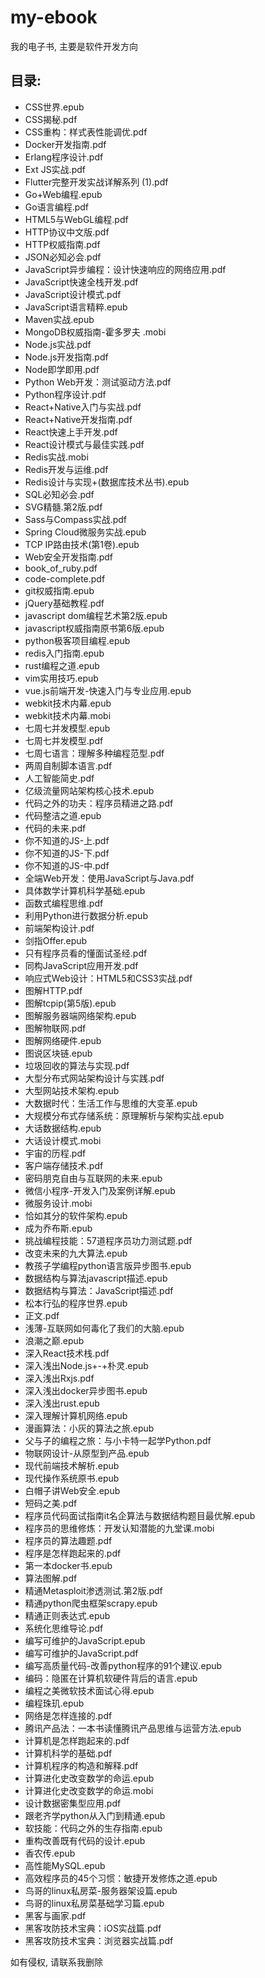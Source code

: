 # my-ebook
我的电子书, 主要是软件开发方向

## 目录:
+ CSS世界.epub
+ CSS揭秘.pdf
+ CSS重构：样式表性能调优.pdf
+ Docker开发指南.pdf
+ Erlang程序设计.pdf
+ Ext JS实战.pdf
+ Flutter完整开发实战详解系列 (1).pdf
+ Go+Web编程.epub
+ Go语言编程.pdf
+ HTML5与WebGL编程.pdf
+ HTTP协议中文版.pdf
+ HTTP权威指南.pdf
+ JSON必知必会.pdf
+ JavaScript异步编程：设计快速响应的网络应用.pdf
+ JavaScript快速全栈开发.pdf
+ JavaScript设计模式.pdf
+ JavaScript语言精粹.epub
+ Maven实战.epub
+ MongoDB权威指南-霍多罗夫 .mobi
+ Node.js实战.pdf
+ Node.js开发指南.pdf
+ Node即学即用.pdf
+ Python Web开发：测试驱动方法.pdf
+ Python程序设计.pdf
+ React+Native入门与实战.pdf
+ React+Native开发指南.pdf
+ React快速上手开发.pdf
+ React设计模式与最佳实践.pdf
+ Redis实战.mobi
+ Redis开发与运维.pdf
+ Redis设计与实现+(数据库技术丛书).epub
+ SQL必知必会.pdf
+ SVG精髓.第2版.pdf
+ Sass与Compass实战.pdf
+ Spring Cloud微服务实战.epub
+ TCP IP路由技术(第1卷).epub
+ Web安全开发指南.pdf
+ book_of_ruby.pdf
+ code-complete.pdf
+ git权威指南.epub
+ jQuery基础教程.pdf
+ javascript dom编程艺术第2版.epub
+ javascript权威指南原书第6版.epub
+ python极客项目编程.epub
+ redis入门指南.epub
+ rust编程之道.epub
+ vim实用技巧.epub
+ vue.js前端开发-快速入门与专业应用.epub
+ webkit技术内幕.epub
+ webkit技术内幕.mobi
+ 七周七并发模型.epub
+ 七周七并发模型.pdf
+ 七周七语言：理解多种编程范型.pdf
+ 两周自制脚本语言.pdf
+ 人工智能简史.pdf
+ 亿级流量网站架构核心技术.epub
+ 代码之外的功夫：程序员精进之路.pdf
+ 代码整洁之道.epub
+ 代码的未来.pdf
+ 你不知道的JS-上.pdf
+ 你不知道的JS-下.pdf
+ 你不知道的JS-中.pdf
+ 全端Web开发：使用JavaScript与Java.pdf
+ 具体数学计算机科学基础.epub
+ 函数式编程思维.pdf
+ 利用Python进行数据分析.epub
+ 前端架构设计.pdf
+ 剑指Offer.epub
+ 只有程序员看的懂面试圣经.pdf
+ 同构JavaScript应用开发.pdf
+ 响应式Web设计：HTML5和CSS3实战.pdf
+ 图解HTTP.pdf
+ 图解tcpip(第5版).epub
+ 图解服务器端网络架构.epub
+ 图解物联网.pdf
+ 图解网络硬件.epub
+ 图说区块链.epub
+ 垃圾回收的算法与实现.pdf
+ 大型分布式网站架构设计与实践.pdf
+ 大型网站技术架构.epub
+ 大数据时代：生活工作与思维的大变革.epub
+ 大规模分布式存储系统：原理解析与架构实战.epub
+ 大话数据结构.epub
+ 大话设计模式.mobi
+ 宇宙的历程.pdf
+ 客户端存储技术.pdf
+ 密码朋克自由与互联网的未来.epub
+ 微信小程序-开发入门及案例详解.epub
+ 微服务设计.mobi
+ 恰如其分的软件架构.epub
+ 成为乔布斯.epub
+ 挑战编程技能：57道程序员功力测试题.pdf
+ 改变未来的九大算法.epub
+ 教孩子学编程python语言版异步图书.epub
+ 数据结构与算法javascript描述.epub
+ 数据结构与算法：JavaScript描述.pdf
+ 松本行弘的程序世界.epub
+ 正文.pdf
+ 浅薄-互联网如何毒化了我们的大脑.epub
+ 浪潮之巅.epub
+ 深入React技术栈.pdf
+ 深入浅出Node.js+-+朴灵.epub
+ 深入浅出Rxjs.pdf
+ 深入浅出docker异步图书.epub
+ 深入浅出rust.epub
+ 深入理解计算机网络.epub
+ 漫画算法：小灰的算法之旅.epub
+ 父与子的编程之旅：与小卡特一起学Python.pdf
+ 物联网设计-从原型到产品.epub
+ 现代前端技术解析.epub
+ 现代操作系统原书.epub
+ 白帽子讲Web安全.epub
+ 短码之美.pdf
+ 程序员代码面试指南it名企算法与数据结构题目最优解.epub
+ 程序员的思维修炼：开发认知潜能的九堂课.mobi
+ 程序员的算法趣题.pdf
+ 程序是怎样跑起来的.pdf
+ 第一本docker书.epub
+ 算法图解.pdf
+ 精通Metasploit渗透测试.第2版.pdf
+ 精通python爬虫框架scrapy.epub
+ 精通正则表达式.epub
+ 系统化思维导论.pdf
+ 编写可维护的JavaScript.epub
+ 编写可维护的JavaScript.pdf
+ 编写高质量代码-改善python程序的91个建议.epub
+ 编码：隐匿在计算机软硬件背后的语言.epub
+ 编程之美微软技术面试心得.epub
+ 编程珠玑.epub
+ 网络是怎样连接的.pdf
+ 腾讯产品法：一本书读懂腾讯产品思维与运营方法.epub
+ 计算机是怎样跑起来的.pdf
+ 计算机科学的基础.pdf
+ 计算机程序的构造和解释.pdf
+ 计算进化史改变数学的命运.epub
+ 计算进化史改变数学的命运.mobi
+ 设计数据密集型应用.pdf
+ 跟老齐学python从入门到精通.epub
+ 软技能：代码之外的生存指南.epub
+ 重构改善既有代码的设计.epub
+ 香农传.epub
+ 高性能MySQL.epub
+ 高效程序员的45个习惯：敏捷开发修炼之道.epub
+ 鸟哥的linux私房菜-服务器架设篇.epub
+ 鸟哥的linux私房菜基础学习篇.epub
+ 黑客与画家.pdf
+ 黑客攻防技术宝典：iOS实战篇.pdf
+ 黑客攻防技术宝典：浏览器实战篇.pdf


如有侵权, 请联系我删除